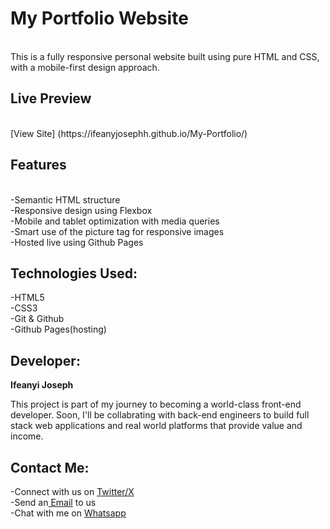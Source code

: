 <h1>My Portfolio Website</h1><br>
This is a fully responsive personal website built using pure HTML and CSS, with a mobile-first design approach.<br>
<h2>Live Preview</h2><br>
[View Site] (https://ifeanyjosephh.github.io/My-Portfolio/)<br>
<h2>Features</h2><br>
-Semantic HTML structure <br>
-Responsive design using Flexbox<br>
-Mobile and tablet optimization with media queries <br>
-Smart use of the picture tag for responsive images<br>
-Hosted live using Github Pages<br>
<h2> Technologies Used: </h2>
-HTML5<br>
-CSS3<br>
-Git & Github<br>
-Github Pages(hosting)<br>
<h2> Developer:</h2>
<b>Ifeanyi Joseph </b><br>
<p> This project is part of my journey to becoming a world-class front-end developer. Soon, I'll be collabrating with back-end engineers to build full stack web applications and real world platforms that provide value and income.</p>
<h2>Contact Me:</h2>
-Connect with us on <a href="https://x.com/ifeanyiijosephh" target="_blank"> Twitter/X </a><br>
-Send an<a href="mailto:ifeanyidigitalservices@gmail.com" target="_blank"> Email</a> to us<br>
-Chat with me on <a href="https://wa.me/+2347043936131" target="_blank"> Whatsapp<br>

